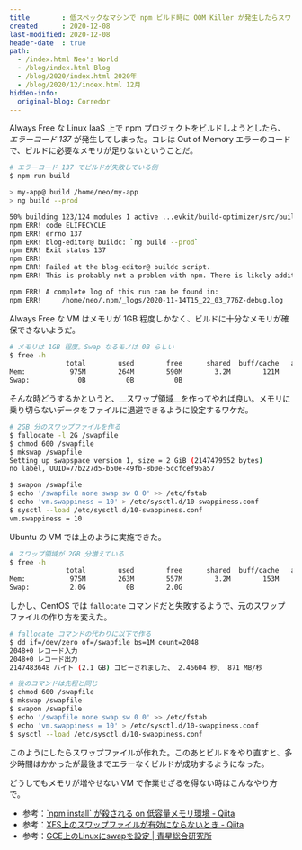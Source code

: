 ```yaml
---
title        : 低スペックなマシンで npm ビルド時に OOM Killer が発生したらスワップファイルを設定する
created      : 2020-12-08
last-modified: 2020-12-08
header-date  : true
path:
  - /index.html Neo's World
  - /blog/index.html Blog
  - /blog/2020/index.html 2020年
  - /blog/2020/12/index.html 12月
hidden-info:
  original-blog: Corredor
---
```


Always Free な Linux IaaS 上で npm プロジェクトをビルドしようとしたら、_エラーコード 137_ が発生してしまった。コレは Out of Memory エラーのコードで、ビルドに必要なメモリが足りないということだ。

```bash
# エラーコード 137 でビルドが失敗している例
$ npm run build

> my-app@ build /home/neo/my-app
> ng build --prod

50% building 123/124 modules 1 active ...evkit/build-optimizer/src/build-optimizer/webpack-loader.js??ref--7-0!/home/neo/my-app/node_modules/rxjs/_esm2015/internal/operators/withLatestFrom.jsKilled
npm ERR! code ELIFECYCLE
npm ERR! errno 137
npm ERR! blog-editor@ buildc: `ng build --prod`
npm ERR! Exit status 137
npm ERR!
npm ERR! Failed at the blog-editor@ buildc script.
npm ERR! This is probably not a problem with npm. There is likely additional logging output above.

npm ERR! A complete log of this run can be found in:
npm ERR!     /home/neo/.npm/_logs/2020-11-14T15_22_03_776Z-debug.log
```

Always Free な VM はメモリが 1GB 程度しかなく、ビルドに十分なメモリが確保できないようだ。

```bash
# メモリは 1GB 程度。Swap なるモノは 0B らしい
$ free -h
              total        used        free      shared  buff/cache   available
Mem:           975M        264M        590M        3.2M        121M        578M
Swap:            0B          0B          0B
```

そんな時どうするかというと、__スワップ領域__を作ってやれば良い。メモリに乗り切らないデータをファイルに退避できるように設定するワケだ。

```bash
# 2GB 分のスワップファイルを作る
$ fallocate -l 2G /swapfile
$ chmod 600 /swapfile
$ mkswap /swapfile
Setting up swapspace version 1, size = 2 GiB (2147479552 bytes)
no label, UUID=77b227d5-b50e-49fb-8b0e-5ccfcef95a57

$ swapon /swapfile
$ echo '/swapfile none swap sw 0 0' >> /etc/fstab
$ echo 'vm.swappiness = 10' > /etc/sysctl.d/10-swappiness.conf
$ sysctl --load /etc/sysctl.d/10-swappiness.conf
vm.swappiness = 10
```

Ubuntu の VM では上のように実施できた。

```bash
# スワップ領域が 2GB 分増えている
$ free -h
              total        used        free      shared  buff/cache   available
Mem:           975M        263M        557M        3.2M        153M        566M
Swap:          2.0G          0B        2.0G
```

しかし、CentOS では `fallocate` コマンドだと失敗するようで、元のスワップファイルの作り方を変えた。

```bash
# fallocate コマンドの代わりに以下で作る
$ dd if=/dev/zero of=/swapfile bs=1M count=2048
2048+0 レコード入力
2048+0 レコード出力
2147483648 バイト (2.1 GB) コピーされました、 2.46604 秒、 871 MB/秒

# 後のコマンドは先程と同じ
$ chmod 600 /swapfile
$ mkswap /swapfile
$ swapon /swapfile
$ echo '/swapfile none swap sw 0 0' >> /etc/fstab
$ echo 'vm.swappiness = 10' > /etc/sysctl.d/10-swappiness.conf
$ sysctl --load /etc/sysctl.d/10-swappiness.conf
```

このようにしたらスワップファイルが作れた。このあとビルドをやり直すと、多少時間はかかったが最後までエラーなくビルドが成功するようになった。

どうしてもメモリが増やせない VM で作業せざるを得ない時はこんなやり方で。

- 参考：[\`npm install\` が殺される on 低容量メモリ環境 - Qiita](https://qiita.com/k_ui/items/6959a6c2975770dbc730)
- 参考：[XFS上のスワップファイルが有効にならないとき - Qiita](https://qiita.com/330k/items/283a5af512364cd07d7a)
- 参考：[GCE上のLinuxにswapを設定 | 青星総合研究所](https://aoboshi.org/?p=1097)
